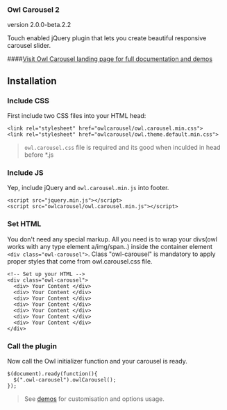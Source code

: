 ### Owl Carousel 2
version 2.0.0-beta.2.2

Touch enabled jQuery plugin that lets you create beautiful responsive carousel slider.

####[Visit Owl Carousel landing page for full documentation and demos ](http://owlcarousel.owlgraphic.com)


## Installation


### Include CSS
First include two CSS files into your HTML head:
```
<link rel="stylesheet" href="owlcarousel/owl.carousel.min.css">
<link rel="stylesheet" href="owlcarousel/owl.theme.default.min.css">
```
> `owl.carousel.css` file is required and its good when inculded in head before *.js


### Include JS

Yep, include jQuery and `owl.carousel.min.js` into footer.
```
<script src="jquery.min.js"></script>
<script src="owlcarousel/owl.carousel.min.js"></script>
```


### Set HTML

You don't need any special markup. All you need is to wrap your divs(owl works with any type element a/img/span..) inside the container element `<div class="owl-carousel">`.
Class "owl-carousel" is mandatory to apply proper styles that come from owl.carousel.css file.

```
<!-- Set up your HTML -->
<div class="owl-carousel">
  <div> Your Content </div>
  <div> Your Content </div>
  <div> Your Content </div>
  <div> Your Content </div>
  <div> Your Content </div>
  <div> Your Content </div>
  <div> Your Content </div>
</div>
```

### Call the plugin

Now call the Owl initializer function and your carousel is ready.

```
$(document).ready(function(){
  $(".owl-carousel").owlCarousel();
});
```
> See [demos](http://owlcarousel.owlgraphic.com/demos/demos.html) for customisation and options usage.
